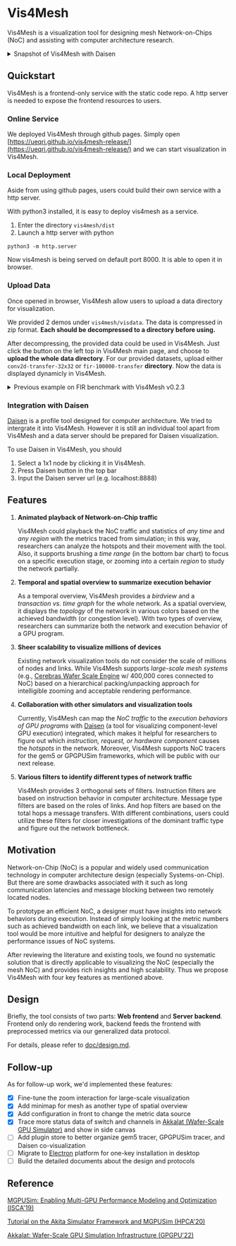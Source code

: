 # Vis4Mesh

Vis4Mesh is a visualization tool for designing mesh Network-on-Chips (NoC) and assisting with computer architecture research.
<!-- 
<details open><summary>Snapshot of Vis4Mesh v0.2.3 Release</summary><img alt="vis4mesh-v2" width="95%" src="https://github.com/ueqri/vis4mesh/blob/main/doc/v0.2.3.png?raw=true"></details>

<details><summary>Snapshot of Vis4Mesh v0.3.0 Preview (in progress)</summary><img width="95%" alt="vis4mesh-v3" src="https://user-images.githubusercontent.com/56567688/211254564-425e8394-7480-4afc-b22a-09e1085cbed1.png"></details> -->

<details><summary>Snapshot of Vis4Mesh with Daisen</summary><img width="95%" alt="vis4mesh-v3" src="./doc/images/Daisen-integration.png"></details>


## Quickstart

Vis4Mesh is a frontend-only service with the static code repo. A http server is needed to expose the frontend resources to users.

### Online Service

We deployed Vis4Mesh through github pages. Simply open [https://ueqri.github.io/vis4mesh-release/](https://ueqri.github.io/vis4mesh-release/) and we can start visualization in Vis4Mesh.

### Local Deployment

Aside from using github pages, users could build their own service with a http server.

With python3 installed, it is easy to deploy vis4mesh as a service.

1. Enter the directory `vis4mesh/dist`
2. Launch a http server with python
```shell
python3 -m http.server
```

Now vis4mesh is being served on default port 8000. It is able to open it in browser. 

### Upload Data

Once opened in browser, Vis4Mesh allow users to upload a data directory for visualization.

We provided 2 demos under `vis4mesh/visdata`. The data is compressed in zip format. **Each should be decompressed to a directory before using.**

After decompressing, the provided data could be used in Vis4Mesh. Just click the button on the left top in Vis4Mesh main page, and choose to **upload the whole data directory**. For our provided datasets, upload either `conv2d-transfer-32x32` or `fir-100000-transfer` **directory**. Now the data is displayed dynamicly in Vis4Mesh.


<details><summary>Previous example on FIR benchmark with Vis4Mesh v0.2.3</summary><img alt="vis4mesh-v2-demo" src="https://github.com/ueqri/vis4mesh/blob/main/doc/v0.2.3.png?raw=true"></details>

### Integration with Daisen

[Daisen](https://gitlab.com/akita/vis) is a profile tool designed for computer architecture. We tried to intergrate it into Vis4Mesh. However it is still an individual tool apart from Vis4Mesh and a data server should be prepared for Daisen visualization.

To use Daisen in Vis4Mesh, you should

1. Select a 1x1 node by clicking it in Vis4Mesh.
2. Press Daisen button in the top bar
3. Input the Daisen server url (e.g. localhost:8888)


## Features

1. **Animated playback of Network-on-Chip traffic**

   Vis4Mesh could playback the NoC traffic and statistics of *any time* and *any region* with the metrics traced from simulation; in this way, researchers can analyze the hotspots and their movement with the tool. Also, it supports brushing a *time range* (in the bottom bar chart) to focus on a specific execution stage, or zooming into a certain *region* to study the network partially.

2. **Temporal and spatial overview to summarize execution behavior**

   As a temporal overview, Vis4Mesh provides a *birdview* and a *transaction vs. time graph* for the whole network. As a spatial overview, it displays the *topology* of the network in various colors based on the achieved bandwidth (or congestion level). With two types of overview, researchers can summarize both the network and execution behavior of a GPU program.

3. **Sheer scalability to visualize millions of devices**

   Existing network visualization tools do not consider the scale of millions of nodes and links. While Vis4Mesh supports *large-scale mesh systems* (e.g., [Cerebras Wafer Scale Engine](https://cerebras.net/blog/cerebras-wafer-scale-engine-why-we-need-big-chips-for-deep-learning/) w/ 400,000 cores connected to NoC) based on a hierarchical packing/unpacking approach for intelligible zooming and acceptable rendering performance.

4. **Collaboration with other simulators and visualization tools**

   Currently, Vis4Mesh can map the *NoC traffic* to the *execution behaviors of GPU programs* with [Daisen](https://osf.io/73ry8/) (a tool for visualizing component-level GPU execution) integrated, which makes it helpful for researchers to figure out which *instruction, request, or hardware component* causes the *hotspots* in the network. Moreover, Vis4Mesh supports NoC tracers for the gem5 or GPGPUSim frameworks, which will be public with our next release.
   
5. **Various filters to identify different types of network traffic**
    
    Vis4Mesh provides 3 orthogonal sets of filters. Instruction filters are based on instruction behavior in computer architecture. Message type filters are based on the roles of links. And hop filters are based on the total hops a message transfers. With different combinations, users could utilize these filters for closer investigations of the dominant traffic type and figure out the network bottleneck. 

## Motivation

Network-on-Chip (NoC) is a popular and widely used communication technology in computer architecture design (especially Systems-on-Chip). But there are some drawbacks associated with it such as long communication latencies and message blocking between two remotely located nodes.

To prototype an efficient NoC, a designer must have insights into network behaviors during execution. Instead of simply looking at the metric numbers such as achieved bandwidth on each link, we believe that a visualization tool would be more intuitive and helpful for designers to analyze the performance issues of NoC systems.

After reviewing the literature and existing tools, we found no systematic solution that is directly applicable to visualizing the NoC (especially the mesh NoC) and provides rich insights and high scalability. Thus we propose Vis4Mesh with four key features as mentioned above.

## Design

Briefly, the tool consists of two parts: **Web frontend** and **Server backend**. Frontend only do rendering work, backend feeds the frontend with preprocessed metrics via our generalized data protocol.

For details, please refer to [doc/design.md](doc/design.md).

## Follow-up

As for follow-up work, we'd implemented these features:

- [x] Fine-tune the zoom interaction for large-scale visualization
- [x] Add minimap for mesh as another type of spatial overview
- [x] Add configuration in front to change the metric data source
- [x] Trace more status data of switch and channels in [Akkalat (Wafer-Scale GPU Simulator)](https://github.com/ueqri/akkalat) and show in side canvas
- [ ] Add plugin store to better organize gem5 tracer, GPGPUSim tracer, and Daisen co-visualization
- [ ] Migrate to [Electron](https://www.electronjs.org/) platform for one-key installation in desktop
- [ ] Build the detailed documents about the design and protocols

## Reference

[MGPUSim: Enabling Multi-GPU Performance Modeling and Optimization (ISCA'19)](https://gitlab.com/akita/mgpusim)

[Tutorial on the Akita Simulator Framework and MGPUSim (HPCA'20)](https://syifan.github.io/akita_hpca2020_tutorial.html)

[Akkalat: Wafer-Scale GPU Simulation Infrastructure (GPGPU'22)](https://github.com/ueqri/akkalat)
